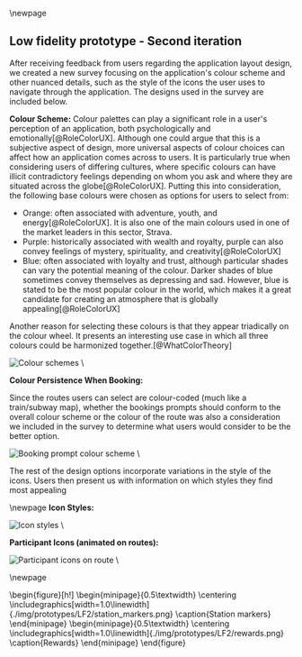 \newpage
## Low fidelity prototype - Second iteration
After receiving feedback from users regarding the application layout design, we created a new survey focusing on the application's colour scheme and other nuanced details, such as the style of the icons 
the user uses to navigate through the application. The designs used in the survey are included below.

**Colour Scheme:**
Colour palettes can play a significant role in a user's perception of an application, both psychologically and emotionally[@RoleColorUX].
Although one could argue that this is a subjective aspect of design, more universal aspects of colour choices can affect 
how an application comes across to users. It is particularly true when considering users of differing cultures, where specific colours 
can have illicit contradictory feelings depending on whom you ask and where they are situated across the globe[@RoleColorUX].
Putting this into consideration, the following base colours were chosen as options for users to select from:

- Orange: often associated with adventure, youth, and energy[@RoleColorUX].
  It is also one of the main colours used in one of the market leaders in this sector, Strava.
- Purple: historically associated with wealth and royalty, purple can also convey feelings of mystery, spirituality, and creativity[@RoleColorUX]
- Blue: often associated with loyalty and trust, although particular shades can vary the potential meaning of the colour.
  Darker shades of blue sometimes convey themselves as depressing and sad. However, blue is stated to be the most popular colour in the world,
  which makes it a great candidate for creating an atmosphere that is globally appealing[@RoleColorUX]

Another reason for selecting these colours is that they appear triadically on the colour wheel.
It presents an interesting use case in which all three colours could be harmonized together.[@WhatColorTheory]

![Colour schemes](./img/prototypes/LF2/colour_pallete.png) \

**Colour Persistence When Booking:**

Since the routes users can select are colour-coded (much like a train/subway map), whether the bookings prompts should conform 
to the overall colour scheme or the colour of the route was also a consideration we included in the survey to determine what users would consider 
to be the better option.

![Booking prompt colour scheme](./img/prototypes/LF2/booking_colours.png) \

The rest of the design options incorporate variations in the style of the icons. Users then present us with information on which styles 
they find most appealing

\newpage
**Icon Styles:**

![Icon styles](./img/prototypes/LF2/icon_design.png) \

**Participant Icons (animated on routes):**

![Participant icons on route](./img/prototypes/LF2/animation_icon_style.png) \

\newpage

\begin{figure}[h!]
\begin{minipage}{0.5\textwidth}
\centering
\includegraphics[width=1.0\linewidth]{./img/prototypes/LF2/station_markers.png}
\caption{Station markers}
\end{minipage}
\begin{minipage}{0.5\textwidth}
\centering
\includegraphics[width=1.0\linewidth]{./img/prototypes/LF2/rewards.png}
\caption{Rewards}
\end{minipage}
\end{figure}